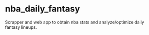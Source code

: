 # nba_daily_fantasy
Scrapper and web app to obtain nba stats and analyze/optimize daily fantasy lineups.
